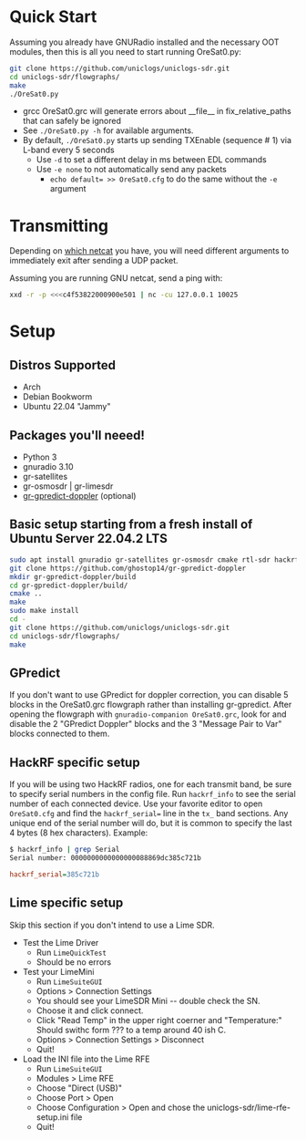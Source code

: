 # Quick Start
Assuming you already have GNURadio installed and the necessary OOT modules, then this is all you need to start running OreSat0.py:
```bash
git clone https://github.com/uniclogs/uniclogs-sdr.git
cd uniclogs-sdr/flowgraphs/
make
./OreSat0.py
```

* grcc OreSat0.grc will generate errors about \_\_file\_\_ in fix_relative_paths that can safely be ignored
* See `./OreSat0.py -h` for available arguments.
* By default, `./OreSat0.py` starts up sending TXEnable (sequence # 1) via L-band every 5 seconds
  * Use `-d` to set a different delay in ms between EDL commands
  * Use `-e none` to not automatically send any packets
    * `echo default= >> OreSat0.cfg` to do the same without the `-e` argument

# Transmitting
Depending on [which netcat](https://stackoverflow.com/a/75431334/7308581) you have, you will need different arguments to immediately exit after sending a UDP packet.

Assuming you are running GNU netcat, send a ping with:

```bash
xxd -r -p <<<c4f53822000900e501 | nc -cu 127.0.0.1 10025
```

# Setup

## Distros Supported
* Arch
* Debian Bookworm
* Ubuntu 22.04 "Jammy"

## Packages you'll neeed!
* Python 3
* gnuradio 3.10
* gr-satellites
* gr-osmosdr | gr-limesdr
* [gr-gpredict-doppler](https://github.com/ghostop14/gr-gpredict-doppler) (optional)

## Basic setup starting from a fresh install of Ubuntu Server 22.04.2 LTS
```bash
sudo apt install gnuradio gr-satellites gr-osmosdr cmake rtl-sdr hackrf && volk_profile
git clone https://github.com/ghostop14/gr-gpredict-doppler
mkdir gr-gpredict-doppler/build
cd gr-gpredict-doppler/build/
cmake ..
make
sudo make install
cd -
git clone https://github.com/uniclogs/uniclogs-sdr.git
cd uniclogs-sdr/flowgraphs/
make
```

## GPredict
If you don't want to use GPredict for doppler correction, you can disable 5 blocks in the OreSat0.grc flowgraph rather than installing gr-gpredict. After opening the flowgraph with `gnuradio-companion OreSat0.grc`, look for and disable the 2 "GPredict Doppler" blocks and the 3 "Message Pair to Var" blocks connected to them.

## HackRF specific setup
If you will be using two HackRF radios, one for each transmit band, be sure to specify serial numbers in the config file. Run `hackrf_info` to see the serial number of each connected device. Use your favorite editor to open `OreSat0.cfg` and find the `hackrf_serial=` line in the `tx_` band sections. Any unique end of the serial number will do, but it is common to specify the last 4 bytes (8 hex characters). Example:

```bash
$ hackrf_info | grep Serial
Serial number: 0000000000000000088869dc385c721b
```

```ini
hackrf_serial=385c721b
```

## Lime specific setup
Skip this section if you don't intend to use a Lime SDR.

* Test the Lime Driver
   * Run `LimeQuickTest`
   * Should be no errors
* Test your LimeMini
   * Run `LimeSuiteGUI`
   * Options > Connection Settings 
   * You should see your LimeSDR Mini -- double check the SN.
   * Choose it and click connect.
   * Click "Read Temp" in the upper right coerner and "Temperature:" Should swithc form ??? to a temp around 40 ish C.
   * Options > Connection Settings > Disconnect 
   * Quit!
* Load the INI file into the Lime RFE
   * Run `LimeSuiteGUI`
   * Modules > Lime RFE
   * Choose "Direct (USB)"
   * Choose Port > Open
   * Choose Configuration > Open  and chose the uniclogs-sdr/lime-rfe-setup.ini file
   * Quit!

